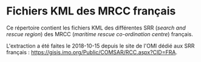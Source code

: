 # Fichiers KML des MRCC français
Ce répertoire contient les fichiers KML des différentes SRR (*search and rescue region*) des MRCC (*maritime rescue co-ordination centre*) français.

L'extraction a été faites le 2018-10-15 depuis le site de l'OMI dédié aux SRR français : https://gisis.imo.org/Public/COMSAR/RCC.aspx?CID=FRA.
